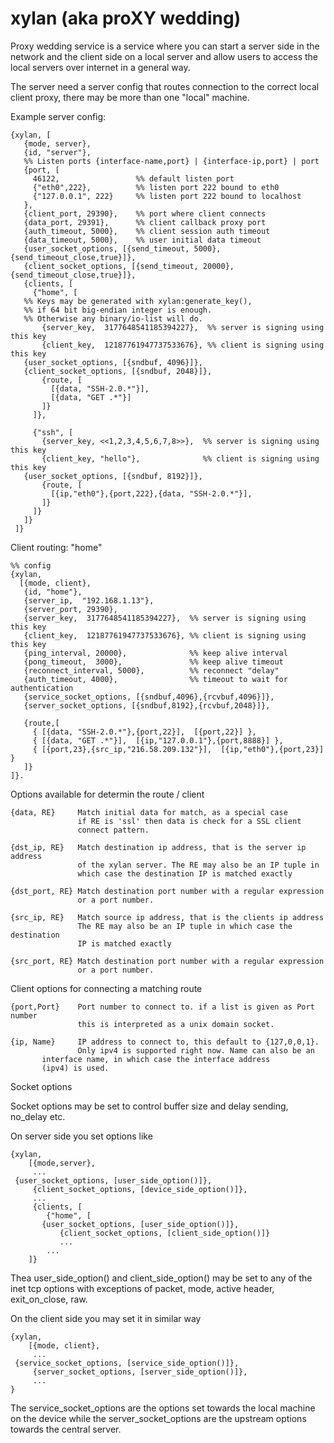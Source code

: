 xylan (aka proXY wedding)
=========================

Proxy wedding service is a service where you can
start a server side in the network and the client
side on a local server and allow users to access
the local servers over internet in a general way.

The server need a server config that routes connection
to the correct local client proxy, there may be more than
one "local" machine.

Example server config:

    {xylan, [
       {mode, server},
       {id, "server"},
       %% Listen ports {interface-name,port} | {interface-ip,port} | port
       {port, [
         46122,                 %% default listen port 
         {"eth0",222},          %% listen port 222 bound to eth0
         {"127.0.0.1", 222}     %% listen port 222 bound to localhost
       },
       {client_port, 29390},    %% port where client connects
       {data_port, 29391},      %% client callback proxy port
       {auth_timeout, 5000},    %% client session auth timeout
       {data_timeout, 5000},    %% user initial data timeout
       {user_socket_options, [{send_timeout, 5000},{send_timeout_close,true}]},
       {client_socket_options, [{send_timeout, 20000},{send_timeout_close,true}]},
       {clients, [
         {"home", [
	   %% Keys may be generated with xylan:generate_key(), 
	   %% if 64 bit big-endian integer is enough. 
	   %% Otherwise any binary/io-list will do.
           {server_key,  3177648541185394227},  %% server is signing using this key
           {client_key,  12187761947737533676}, %% client is signing using this key
	   {user_socket_options, [{sndbuf, 4096}]},
	   {client_socket_options, [{sndbuf, 2048}]},
           {route, [
    	     [{data, "SSH-2.0.*"}],
             [{data, "GET .*"}]
           ]}
         ]},

         {"ssh", [
           {server_key, <<1,2,3,4,5,6,7,8>>},  %% server is signing using this key
           {client_key, "hello"},              %% client is signing using this key
	   {user_socket_options, [{sndbuf, 8192}]},
           {route, [
    	     [{ip,"eth0"},{port,222},{data, "SSH-2.0.*"}],
           ]}
         ]}
       ]}
     ]}

Client routing:  "home"

    %% config
    {xylan,
      [{mode, client},
       {id, "home"},
       {server_ip,  "192.168.1.13"},
       {server_port, 29390},
       {server_key,  3177648541185394227},  %% server is signing using this key
       {client_key,  12187761947737533676}, %% client is signing using this key
       {ping_interval, 20000},              %% keep alive interval
       {pong_timeout,  3000},               %% keep alive timeout
       {reconnect_interval, 5000},          %% reconnect "delay"
       {auth_timeout, 4000},                %% timeout to wait for authentication
       {service_socket_options, [{sndbuf,4096},{rcvbuf,4096}]},
       {server_socket_options, [{sndbuf,8192},{rcvbuf,2048}]},

       {route,[
         { [{data, "SSH-2.0.*"},{port,22}],  [{port,22}] },
         { [{data, "GET .*"}],  [{ip,"127.0.0.1"},{port,8888}] },
         { [{port,23},{src_ip,"216.58.209.132"}],  [{ip,"eth0"},{port,23}] }
       ]}
    ]}.

Options available for determin the route / client

    {data, RE}     Match initial data for match, as a special case
                   if RE is 'ssl' then data is check for a SSL client 
                   connect pattern.

    {dst_ip, RE}   Match destination ip address, that is the server ip address
                   of the xylan server. The RE may also be an IP tuple in 
                   which case the destination IP is matched exactly

    {dst_port, RE} Match destination port number with a regular expression
                   or a port number.

    {src_ip, RE}   Match source ip address, that is the clients ip address
                   The RE may also be an IP tuple in which case the destination
                   IP is matched exactly

    {src_port, RE} Match destination port number with a regular expression
                   or a port number.

Client options for connecting a matching route

    {port,Port}    Port number to connect to. if a list is given as Port number
                   this is interpreted as a unix domain socket.

    {ip, Name}     IP address to connect to, this default to {127,0,0,1}.
                   Only ipv4 is supported right now. Name can also be an 
		   interface name, in which case the interface address
		   (ipv4) is used.

Socket options

Socket options may be set to control buffer size and delay sending,
no_delay etc.

On server side you set options like

    {xylan,
        [{mode,server},
         ...
	 {user_socket_options, [user_side_option()]},
         {client_socket_options, [device_side_option()]},
         ...
         {clients, [
            {"home", [
	       {user_socket_options, [user_side_option()]},
               {client_socket_options, [client_side_option()]}
               ...
            ...
        ]}

Thea user_side_option() and client_side_option() may be set to
any of the inet tcp options with exceptions of packet, mode, active
header, exit_on_close, raw. 

On the client side you may set it in similar way

    {xylan,
        [{mode, client},
         ...
	 {service_socket_options, [service_side_option()]},
         {server_socket_options, [server_side_option()]},
         ...
    }

The service_socket_options are the options set towards the local
machine on the device while the server_socket_options are the
upstream options towards the central server.


